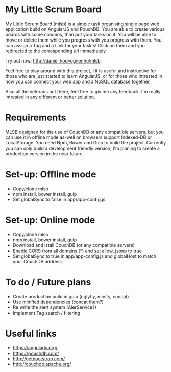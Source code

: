 # My Little Scrum Board
My Little Scrum Board (mlsb) is a simple task organising single page web application build on AngularJS and PouchDB.
You are able to create various boards with some columns, than put your tasks on it. You will be able to move or delete them while you progress with you progress with them. You can assign a Tag and a Link for your task's! Click on them and you redirected to the corresponding url immediately 

Try out now: http://daniel.hodvogner.hu/mlsb

Feel free to play around with this project, I it is useful and instructive for those who are just started to learn AngularJS, or for those who intrested in how you can connect your web app and a NoSQL database together.

Also all the veterans out there, feel free to giv me any feedback. I'm really intrested in any different or better solution.

# Requirements
MLSB designed for the use of CouchDB or any compatible servers, but you can use it in offline mode as-well on browsers support Indexed-DB or LocalStorage.
You need Npm, Bower and Gulp to build the project. Currently you can only build a development friendly version, I'm planing to create a production version in the near future.

# Set-up: Offline mode
* Copy/clone mlsb
* npm install, bower install, gulp
* Set globalSync to false in app/app-config.js

# Set-up: Online mode
* Copy/clone mlsb
* npm install, bower install, gulp
* Download and istall CouchDB (or any compatible servers)
* Enable CORS from all domains (*) and set allow_jsonp to true
* Set globalSync to true in app/app-config.js and globalHost to match your CouchDB address

# To do / Future plans
* Create production build in gulp (uglyfiy, minify, concat)
* Use minified dependencies (concat them?)
* Re write the alert system (AlerService?)
* Implement Tag search / filtering

# Useful links
* https://angularjs.org/
* https://pouchdb.com/
* http://getbootstrap.com/
* http://couchdb.apache.org/
